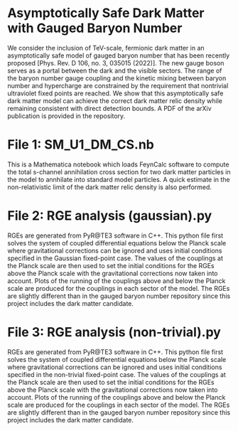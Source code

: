 # Asymptotically Safe Dark Matter with Gauged Baryon Number
We consider the inclusion of TeV-scale, fermionic dark matter in an asymptotically safe model of gauged baryon number that has been recently proposed [Phys. Rev. D 106, no. 3, 035015 (2022)]. The new gauge boson serves as a portal between the dark and the visible sectors. The range of the baryon number gauge coupling and the kinetic mixing between baryon number and hypercharge are constrained by the requirement that nontrivial ultraviolet fixed points are reached. We show that this asymptotically safe dark matter model can achieve the correct dark matter relic density while remaining consistent with direct detection bounds. A PDF of the arXiv publication is provided in the repository.
# File 1: SM_U1_DM_CS.nb
This is a Mathematica notebook which loads FeynCalc software to compute the total s-channel annihilation cross section for two dark matter particles in the model to annhilate into standard model particles. A quick estimate in the non-relativistic limit of the dark matter relic density is also performed.
# File 2: RGE analysis (gaussian).py
RGEs are generated from PyR@TE3 software in C++. This python file first solves the system of coupled differential equations below the Planck scale where gravitational corrections can be ignored and uses initial conditions specified in the Gaussian fixed-point case. The values of the couplings at the Planck scale are then used to set the initial conditions for the RGEs above the Planck scale with the gravitational corrections now taken into account. Plots of the running of the couplings above and below the Planck scale are produced for the couplings in each sector of the model. The RGEs are slightly different than in the gauged baryon number repository since this project includes the dark matter candidate.
# File 3: RGE analysis (non-trivial).py
RGEs are generated from PyR@TE3 software in C++. This python file first solves the system of coupled differential equations below the Planck scale where gravitational corrections can be ignored and uses initial conditions specified in the non-trivial fixed-point case. The values of the couplings at the Planck scale are then used to set the initial conditions for the RGEs above the Planck scale with the gravitational corrections now taken into account. Plots of the running of the couplings above and below the Planck scale are produced for the couplings in each sector of the model. The RGEs are slightly different than in the gauged baryon number repository since this project includes the dark matter candidate.
